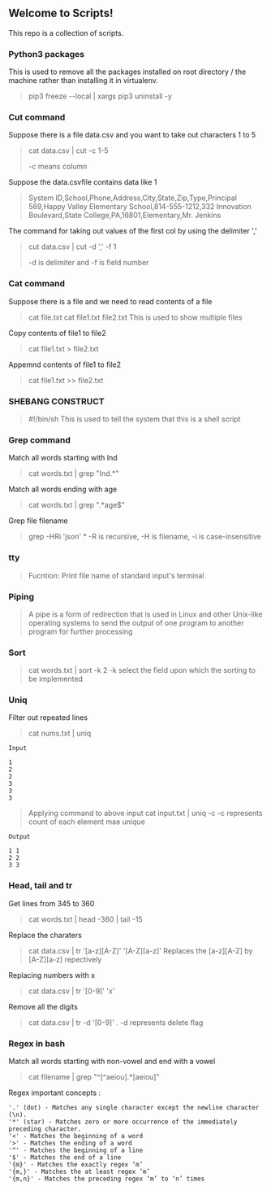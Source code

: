 ## Welcome to Scripts!

This repo is a collection of scripts.

### Python3 packages

This is used to remove all the packages installed on root directory / the machine rather than installing it in virtualenv.

 >  pip3 freeze --local | xargs pip3 uninstall -y
 
### Cut command
 
 Suppose there is a file data.csv and you want to take out characters 1 to 5 
 
 > cat data.csv | cut -c 1-5
 >
 > -c means column
 
 
 
 Suppose the data.csvfile contains data like 1 
 >System ID,School,Phone,Address,City,State,Zip,Type,Principal
 >569,Happy Valley Elementary School,814-555-1212,332 Innovation Boulevard,State College,PA,16801,Elementary,Mr. Jenkins

 The command for taking out values of the first col by using the delimiter ','
 
 > cut data.csv | cut -d ',' -f 1
 >
 >  -d is delimiter and -f is field number
 
 
### Cat command 

 Suppose there is a file and we need to read contents of a file 
 
 > cat file.txt
 > cat file1.txt file2.txt
 > This is used to show  multiple files 


 Copy contents of file1 to file2
 
 > cat file1.txt > file2.txt
 
 Appemnd contents of file1 to file2
 
 > cat file1.txt >> file2.txt
 
 ### SHEBANG CONSTRUCT 
 
 > #!/bin/sh
 > This is used to tell the system that this is a shell script
 
 ### Grep command 
 
 Match all words starting with Ind
 
 > cat words.txt | grep "Ind.*"

Match all words ending with age

 > cat words.txt | grep ".*age$"
 
Grep file filename

 > grep -HRi 'json' *
 > -R  is recursive, -H is filename, -i is case-insensitive

 
 ### tty
 
 > Fucntion: Print file name of standard input's terminal
 
 ### Piping 
 
 > A pipe is a form of redirection that is used in Linux and other Unix-like operating systems to send the output of one program to another program for further processing
 
 
 ### Sort 
 
 > cat words.txt | sort -k 2 
 > -k select the field upon which the sorting to be implemented 
 
 ### Uniq
 
 Filter out repeated lines 
 
 > cat nums.txt | uniq
 
    Input 
    
    1
    2
    2
    3
    3
    3
 
 >   Applying command to above input 
 >   cat input.txt | uniq -c
 >  -c represents count of each element mae unique
 
    Output 
    
    1 1
    2 2 
    3 3  
   
   ### Head, tail and tr
   
   Get lines from 345 to 360
   
   > cat words.txt | head -360 | tail -15
   
   Replace the charaters 
   
   > cat data.csv | tr '[a-z][A-Z]' '[A-Z][a-z]'
   > Replaces the [a-z][A-Z] by [A-Z][a-z] repectively
 
   Replacing numbers with x 
   
   > cat data.csv | tr '[0-9]' 'x'
   
   Remove all the digits 
   
   > cat data.csv | tr -d '[0-9]'
   > . -d represents delete flag
   
   
### Regex in bash 

Match all words starting with non-vowel and end with a vowel

  >  cat filename | grep "^[^aeiou].*[aeiou]" 
  
  
 Regex important concepts :
 
    '.' (dot) - Matches any single character except the newline character (\n).
    '*' (star) - Matches zero or more occurrence of the immediately preceding character.
    '<' - Matches the beginning of a word
    '>' - Matches the ending of a word
    '^' - Matches the beginning of a line
    '$' - Matches the end of a line  
    '{m}' - Matches the exactly regex ‘m’
    '{m,}' - Matches the at least regex ‘m’
    '{m,n}' - Matches the preceding regex ‘m’ to ‘n’ times


